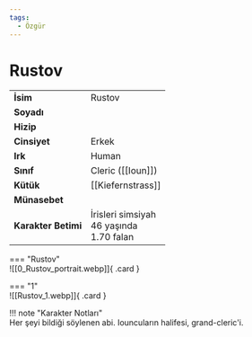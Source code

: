 ```yaml
---
tags:
  - Özgür
---  
```

# Rustov   
  
<div class="grid" markdown>  
  
|  |  |  
|---|---|  
| **İsim** | Rustov |  
| **Soyadı** |  |  
| **Hizip** |  |  
| **Cinsiyet** | Erkek |  
| **Irk** | Human |  
| **Sınıf** | Cleric ([[Ioun]]) |  
| **Kütük** | [[Kiefernstrass]] |  
| **Münasebet** |  |  
| **Karakter Betimi** | İrisleri simsiyah<br>46 yaşında<br>1.70 falan |  
  
  
=== "Rustov"  
	![[0_Rustov_portrait.webp]]{ .card }  
  
=== "1"  
	![[Rustov_1.webp]]{ .card }  
  
</div>  
  
!!! note "Karakter Notları"  
	Her şeyi bildiği söylenen abi. Iouncuların halifesi, grand-cleric'i.   